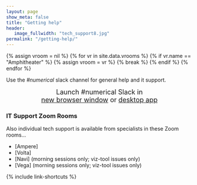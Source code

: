 ```yaml
---
layout: page
show_meta: false
title: "Getting help"
header:
   image_fullwidth: "tech_support8.jpg"
permalink: "/getting-help/"
---
```

{% assign vroom = nil %}
{% for vr in site.data.vrooms %}
  {% if vr.name == "Amphitheater" %}
    {% assign vroom = vr %}
    {% break %}
  {% endif %}
{% endfor %}

Use the *#numerical* slack channel for general help and it support.

<center style="font-size:18px">Launch #numerical Slack in<br><a href="{{vroom.slackweb}}" onclick="window.open(this.href,'newwindow','width=600,height=900'); return false;">new browser window</a> or <a href="{{vroom.slackapp}}">desktop app</a></center>

### IT Support Zoom Rooms
Also individual tech support is available from specialists in these Zoom rooms...

* [Ampere]
* [Volta]
* [Navi] (morning sessions only; viz-tool issues only)
* [Vega] (morning sessions only; viz-tool issues only)

{% include link-shortcuts %}
